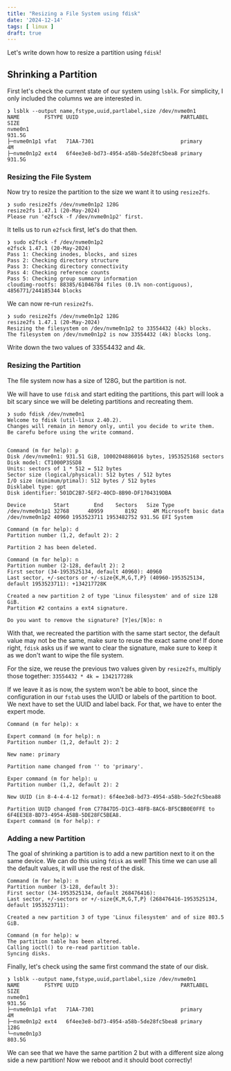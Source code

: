 ```yaml
---
title: "Resizing a File System using fdisk"
date: '2024-12-14'
tags: [ linux ]
draft: true
---
```


Let's write down how to resize a partition using `fdisk`!

<!-- more -->

## Shrinking a Partition

First let's check the current state of our system using `lsblk`. For simplicity, I only included the columns we are
interested in.

```shell
❯ lsblk --output name,fstype,uuid,partlabel,size /dev/nvme0n1
NAME        FSTYPE UUID                                 PARTLABEL   SIZE
nvme0n1                                                           931.5G
├─nvme0n1p1 vfat   71AA-7301                            primary       4M
├─nvme0n1p2 ext4   6f4ee3e8-bd73-4954-a58b-5de28fc5bea8 primary   931.5G
```

### Resizing the File System

Now try to resize the partition to the size we want it to using `resize2fs`.

```shell
❯ sudo resize2fs /dev/nvme0n1p2 128G
resize2fs 1.47.1 (20-May-2024)
Please run 'e2fsck -f /dev/nvme0n1p2' first.
```

It tells us to run `e2fsck` first, let's do that then.

```shell
❯ sudo e2fsck -f /dev/nvme0n1p2
e2fsck 1.47.1 (20-May-2024)
Pass 1: Checking inodes, blocks, and sizes
Pass 2: Checking directory structure
Pass 3: Checking directory connectivity
Pass 4: Checking reference counts
Pass 5: Checking group summary information
cloudimg-rootfs: 88385/61046784 files (0.1% non-contiguous), 4856771/244185344 blocks
```

We can now re-run `resize2fs`.

```shell
❯ sudo resize2fs /dev/nvme0n1p2 128G
resize2fs 1.47.1 (20-May-2024)
Resizing the filesystem on /dev/nvme0n1p2 to 33554432 (4k) blocks.
The filesystem on /dev/nvme0n1p2 is now 33554432 (4k) blocks long.
```

Write down the two values of 33554432 and 4k.

### Resizing the Partition

The file system now has a size of 128G, but the partition is not.

We will have to use `fdisk` and start editing the partitions, this part will look a bit scary since we will be deleting
partitions and recreating them.

```shell
❯ sudo fdisk /dev/nvme0n1
Welcome to fdisk (util-linux 2.40.2).
Changes will remain in memory only, until you decide to write them.
Be carefu before using the write command.


Command (m for help): p
Disk /dev/nvme0n1: 931.51 GiB, 1000204886016 bytes, 1953525168 sectors
Disk model: CT1000P3SSD8
Units: sectors of 1 * 512 = 512 bytes
Sector size (logical/physical): 512 bytes / 512 bytes
I/O size (minimum/ptimal): 512 bytes / 512 bytes
Disklabel type: gpt
Disk identifier: 501DC2B7-5EF2-40CD-8B90-DF1704319DBA

Device         Start        End    Sectors   Size Type
/dev/nvme0n1p1 32768      40959       8192     4M Microsoft basic data
/dev/nvme0n1p2 40960 1953523711 1953482752 931.5G EFI System

Command (m for help): d
Partition number (1,2, default 2): 2

Partition 2 has been deleted.

Command (m for help): n
Partition number (2-128, default 2): 2
First sector (34-1953525134, default 40960): 40960
Last sector, +/-sectors or +/-size{K,M,G,T,P} (40960-1953525134, default 1953523711): +134217728K

Created a new partition 2 of type 'Linux filesystem' and of size 128 GiB.
Partition #2 contains a ext4 signature.

Do you want to remove the signature? [Y]es/[N]o: n
```

With that, we recreated the partition with the same start sector, the default value may not be the same, make sure to reuse the exact same one! If done right, `fdisk` asks us if we want to clear the signature, make sure to keep it as we don't want to wipe the file system.

For the size, we reuse the previous two values given by `resize2fs`, multiply those together: `33554432 * 4k = 134217728k`

If we leave it as is now, the system won't be able to boot, since the configuration in our `fstab` uses the UUID or labels of the partition to boot. We next have to set the UUID and label back. For that, we have to enter the expert mode.

```shell
Command (m for help): x

Expert command (m for help): n
Partition number (1,2, default 2): 2

New name: primary

Partition name changed from '' to 'primary'.

Exper command (m for help): u
Partition number (1,2, default 2): 2

New UUID (in 8-4-4-4-12 format): 6f4ee3e8-bd73-4954-a58b-5de2fc5bea88

Partition UUID changed from C77847D5-D1C3-48FB-8AC6-BF5CBB0E0FFE to 6F4EE3E8-BD73-4954-A58B-5DE28FC5BEA8.
Expert command (m for help): r
```

### Adding a new Partition

The goal of shrinking a partition is to add a new partition next to it on the same device. We can do this using `fdisk` as well! This time we can use all the default values, it will use the rest of the disk.

```shell
Command (m for help): n
Partition number (3-128, default 3):
First sector (34-1953525134, default 268476416):
Last sector, +/-sectors or +/-size{K,M,G,T,P} (268476416-1953525134, default 1953523711):

Created a new partition 3 of type 'Linux filesystem' and of size 803.5 GiB.

Command (m for help): w
The partition table has been altered.
Calling ioctl() to re-read partition table.
Syncing disks.
```

Finally, let's check using the same first command the state of our disk.
```shell
❯ lsblk --output name,fstype,uuid,partlabel,size /dev/nvme0n1
NAME        FSTYPE UUID                                 PARTLABEL   SIZE
nvme0n1                                                           931.5G
├─nvme0n1p1 vfat   71AA-7301                            primary       4M
├─nvme0n1p2 ext4   6f4ee3e8-bd73-4954-a58b-5de28fc5bea8 primary     128G
└─nvme0n1p3                                                       803.5G
```

We can see that we have the same partition 2 but with a different size along side a new partition!
Now we reboot and it should boot correctly!
